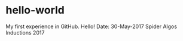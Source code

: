 # hello-world
My first experience in GitHub.
Hello! 
Date: 30-May-2017
Spider Algos Inductions 2017
